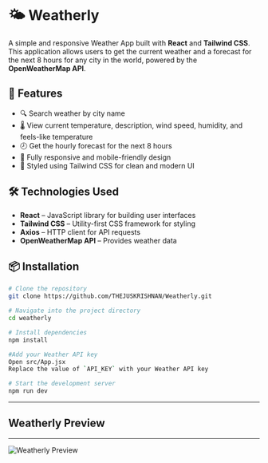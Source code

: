 # 🌤️ Weatherly

A simple and responsive Weather App built with **React** and **Tailwind CSS**. This application allows users to get the current weather and a forecast for the next 8 hours for any city in the world, powered by the **OpenWeatherMap API**.

## 🚀 Features

- 🔍 Search weather by city name
- 🌡️ View current temperature, description, wind speed, humidity, and feels-like temperature
- 🕗 Get the hourly forecast for the next 8 hours
- 📱 Fully responsive and mobile-friendly design
- 💅 Styled using Tailwind CSS for clean and modern UI

## 🛠️ Technologies Used

- **React** – JavaScript library for building user interfaces
- **Tailwind CSS** – Utility-first CSS framework for styling
- **Axios** – HTTP client for API requests
- **OpenWeatherMap API** – Provides weather data

## 📦 Installation

```bash
# Clone the repository
git clone https://github.com/THEJUSKRISHNAN/Weatherly.git

# Navigate into the project directory
cd weatherly

# Install dependencies
npm install

#Add your Weather API key
Open src/App.jsx
Replace the value of `API_KEY` with your Weather API key

# Start the development server
npm run dev


```

---


## Weatherly Preview
---
![Weatherly Preview](https://res.cloudinary.com/dgzkgmldz/image/upload/v1745689794/Screenshot_2025-04-26_231252_vvysk0.png)


